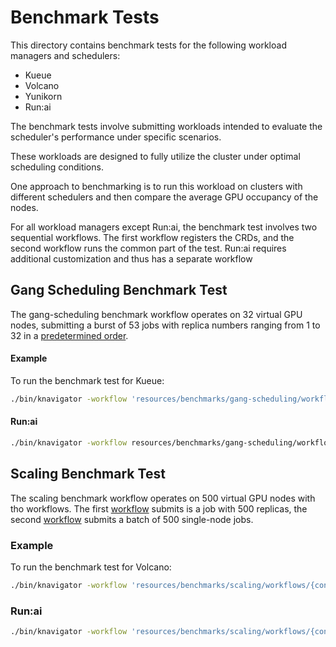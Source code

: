 # Benchmark Tests

This directory contains benchmark tests for the following workload managers and schedulers:

- Kueue
- Volcano
- Yunikorn
- Run:ai

The benchmark tests involve submitting workloads intended to evaluate the scheduler's performance under specific scenarios.

These workloads are designed to fully utilize the cluster under optimal scheduling conditions.

One approach to benchmarking is to run this workload on clusters with different schedulers and then compare the average GPU occupancy of the nodes.

For all workload managers except Run:ai, the benchmark test involves two sequential workflows. The first workflow registers the CRDs, and the second workflow runs the common part of the test.
Run:ai requires additional customization and thus has a separate workflow

## Gang Scheduling Benchmark Test

The gang-scheduling benchmark workflow operates on 32 virtual GPU nodes, submitting a burst of 53 jobs with replica numbers ranging from 1 to 32 in a [predetermined order](gang-scheduling/workflows/run-test.yaml).

#### Example

To run the benchmark test for Kueue:

```bash
./bin/knavigator -workflow 'resources/benchmarks/gang-scheduling/workflows/{config-kueue.yaml,run-test.yaml}'
```

#### Run:ai

```bash
./bin/knavigator -workflow resources/benchmarks/gang-scheduling/workflows/runai-test.yaml
```

## Scaling Benchmark Test

The scaling benchmark workflow operates on 500 virtual GPU nodes with tho workflows. The first [workflow](scaling/workflows/run-test-multi.yaml) submits is a job with 500 replicas, the second [workflow](scaling/workflows/run-test-single.yaml) submits a batch of 500 single-node jobs.

### Example

To run the benchmark test for Volcano:

```bash
./bin/knavigator -workflow 'resources/benchmarks/scaling/workflows/{config-nodes.yaml,config-volcano.yaml,run-test-multi.yaml}'
```

### Run:ai

```bash
./bin/knavigator -workflow 'resources/benchmarks/scaling/workflows/{config-nodes.yaml,config-runai.yaml,runai-test-single.yaml}'
```
